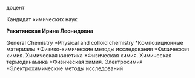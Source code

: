 доцент

Кандидат химических наук

**Ракитянская Ирина Леонидовна**

General Chemistry
	*Physical and colloid chemistry
	*Композиционные материалы
	*Физико-химические методы исследования
	*Физическая химия. Химическая кинетика
	*Физическая химия. Химическая термодинамика
	*Физическая химия. Электрохимия
	*Электрохимические методы исследований